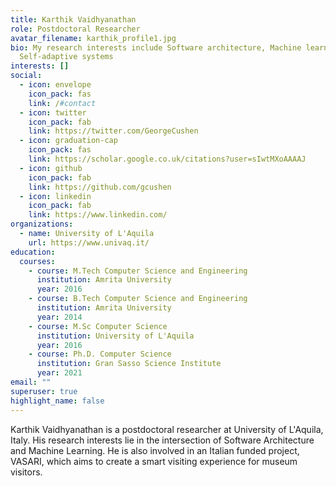 ```yaml
---
title: Karthik Vaidhyanathan
role: Postdoctoral Researcher
avatar_filename: karthik_profile1.jpg
bio: My research interests include Software architecture, Machine learning and
  Self-adaptive systems
interests: []
social:
  - icon: envelope
    icon_pack: fas
    link: /#contact
  - icon: twitter
    icon_pack: fab
    link: https://twitter.com/GeorgeCushen
  - icon: graduation-cap
    icon_pack: fas
    link: https://scholar.google.co.uk/citations?user=sIwtMXoAAAAJ
  - icon: github
    icon_pack: fab
    link: https://github.com/gcushen
  - icon: linkedin
    icon_pack: fab
    link: https://www.linkedin.com/
organizations:
  - name: University of L'Aquila
    url: https://www.univaq.it/
education:
  courses:
    - course: M.Tech Computer Science and Engineering
      institution: Amrita University
      year: 2016
    - course: B.Tech Computer Science and Engineering
      institution: Amrita University
      year: 2014
    - course: M.Sc Computer Science
      institution: University of L'Aquila
      year: 2016
    - course: Ph.D. Computer Science
      institution: Gran Sasso Science Institute
      year: 2021
email: ""
superuser: true
highlight_name: false
---
```

Karthik Vaidhyanathan is a postdoctoral researcher at University of L'Aquila, Italy. His research interests lie in the intersection of Software Architecture and Machine Learning. He is also involved in an Italian funded project, VASARI, which aims to create a smart visiting experience for museum visitors.